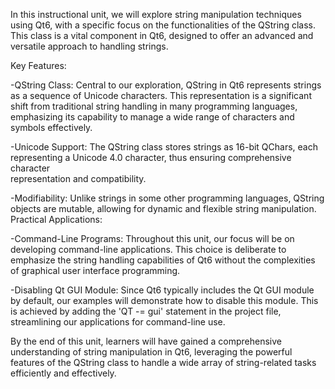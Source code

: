 In this instructional unit, we will explore string manipulation techniques using Qt6, with a specific focus on the functionalities of the QString class. This class is a vital component in Qt6, designed to offer an advanced and versatile approach to handling strings.

Key Features:

  -QString Class: Central to our exploration, QString in Qt6 represents strings as a sequence of Unicode characters. This representation is a significant shift from     traditional string handling in many programming languages, emphasizing its capability to manage a wide range of characters and symbols effectively.

  -Unicode Support: The QString class stores strings as 16-bit QChars, each representing a Unicode 4.0 character, thus ensuring comprehensive character       
   representation and compatibility.

  -Modifiability: Unlike strings in some other programming languages, QString objects are mutable, allowing for dynamic and flexible string manipulation.
   Practical Applications:

  -Command-Line Programs: Throughout this unit, our focus will be on developing command-line applications. This choice is deliberate to emphasize the string handling 
   capabilities of Qt6 without the complexities of graphical user interface programming.

  -Disabling Qt GUI Module: Since Qt6 typically includes the Qt GUI module by default, our examples will demonstrate how to disable this module. This is achieved by     adding the 'QT -= gui' statement in the project file, streamlining our applications for command-line use.
  
By the end of this unit, learners will have gained a comprehensive understanding of string manipulation in Qt6, leveraging the powerful features of the QString class to handle a wide array of string-related tasks efficiently and effectively.
